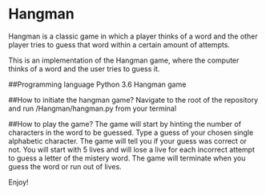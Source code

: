 # Hangman
Hangman is a classic game in which a player thinks of a word and the other player tries to guess that word within a certain amount of attempts.

This is an implementation of the Hangman game, where the computer thinks of a word and the user tries to guess it. 

##Programming language
Python 3.6 Hangman game

##How to initiate the hangman game?
Navigate to the root of the repository and run /Hangman/hangman.py from your terminal

##How to play the game?
The game will start by hinting the number of characters in the word to be guessed.
Type a guess of your chosen single alphabetic character. The game will tell you if your guess was correct or not.
You will start with 5 lives and will lose a live for each incorrect attempt to guess a letter of the mistery word.
The game will terminate when you guess the word or run out of lives.

Enjoy!
